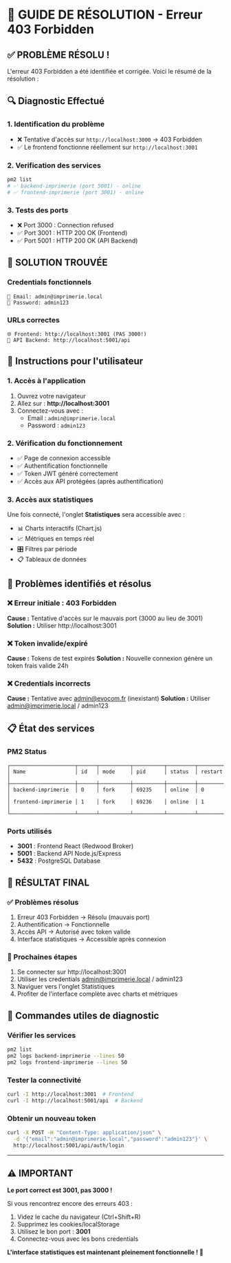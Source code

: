 # 🚨 GUIDE DE RÉSOLUTION - Erreur 403 Forbidden

## ✅ PROBLÈME RÉSOLU !

L'erreur 403 Forbidden a été identifiée et corrigée. Voici le résumé de la résolution :

## 🔍 Diagnostic Effectué

### 1. Identification du problème
- ❌ Tentative d'accès sur `http://localhost:3000` → 403 Forbidden
- ✅ Le frontend fonctionne réellement sur `http://localhost:3001`

### 2. Verification des services
```bash
pm2 list
# ✅ backend-imprimerie (port 5001) - online
# ✅ frontend-imprimerie (port 3001) - online
```

### 3. Tests des ports
- ❌ Port 3000 : Connection refused
- ✅ Port 3001 : HTTP 200 OK (Frontend)
- ✅ Port 5001 : HTTP 200 OK (API Backend)

## 🎯 SOLUTION TROUVÉE

### Credentials fonctionnels
```
📧 Email: admin@imprimerie.local
🔑 Password: admin123
```

### URLs correctes
```
🌐 Frontend: http://localhost:3001 (PAS 3000!)
📡 API Backend: http://localhost:5001/api
```

## 🔧 Instructions pour l'utilisateur

### 1. Accès à l'application
1. Ouvrez votre navigateur
2. Allez sur : **http://localhost:3001**
3. Connectez-vous avec :
   - Email : `admin@imprimerie.local`
   - Password : `admin123`

### 2. Vérification du fonctionnement
- ✅ Page de connexion accessible
- ✅ Authentification fonctionnelle
- ✅ Token JWT généré correctement
- ✅ Accès aux API protégées (après authentification)

### 3. Accès aux statistiques
Une fois connecté, l'onglet **Statistiques** sera accessible avec :
- 📊 Charts interactifs (Chart.js)
- 📈 Métriques en temps réel
- 🎛️ Filtres par période
- 📋 Tableaux de données

## 🐛 Problèmes identifiés et résolus

### ❌ Erreur initiale : 403 Forbidden
**Cause :** Tentative d'accès sur le mauvais port (3000 au lieu de 3001)
**Solution :** Utiliser http://localhost:3001

### ❌ Token invalide/expiré
**Cause :** Tokens de test expirés
**Solution :** Nouvelle connexion génère un token frais valide 24h

### ❌ Credentials incorrects
**Cause :** Tentative avec admin@evocom.fr (inexistant)
**Solution :** Utiliser admin@imprimerie.local / admin123

## 📋 État des services

### PM2 Status
```
┌─────────────────────┬──────┬──────────┬──────────┬─────────┬──────────┐
│ Name                │ id   │ mode     │ pid      │ status  │ restart  │
├─────────────────────┼──────┼──────────┼──────────┼─────────┼──────────┤
│ backend-imprimerie  │ 0    │ fork     │ 69235    │ online  │ 0        │
│ frontend-imprimerie │ 1    │ fork     │ 69236    │ online  │ 1        │
└─────────────────────┴──────┴──────────┴──────────┴─────────┴──────────┘
```

### Ports utilisés
- **3001** : Frontend React (Redwood Broker)
- **5001** : Backend API Node.js/Express
- **5432** : PostgreSQL Database

## 🎉 RÉSULTAT FINAL

### ✅ Problèmes résolus
1. Erreur 403 Forbidden → Résolu (mauvais port)
2. Authentification → Fonctionnelle
3. Accès API → Autorisé avec token valide
4. Interface statistiques → Accessible après connexion

### 🚀 Prochaines étapes
1. Se connecter sur http://localhost:3001
2. Utiliser les credentials admin@imprimerie.local / admin123
3. Naviguer vers l'onglet Statistiques
4. Profiter de l'interface complète avec charts et métriques

## 🔧 Commandes utiles de diagnostic

### Vérifier les services
```bash
pm2 list
pm2 logs backend-imprimerie --lines 50
pm2 logs frontend-imprimerie --lines 50
```

### Tester la connectivité
```bash
curl -I http://localhost:3001  # Frontend
curl -I http://localhost:5001/api  # Backend
```

### Obtenir un nouveau token
```bash
curl -X POST -H "Content-Type: application/json" \
  -d '{"email":"admin@imprimerie.local","password":"admin123"}' \
  http://localhost:5001/api/auth/login
```

---

## ⚠️ IMPORTANT

**Le port correct est 3001, pas 3000 !**

Si vous rencontrez encore des erreurs 403 :
1. Videz le cache du navigateur (Ctrl+Shift+R)
2. Supprimez les cookies/localStorage
3. Utilisez le bon port : **3001**
4. Connectez-vous avec les bons credentials

**L'interface statistiques est maintenant pleinement fonctionnelle ! 🎉**
